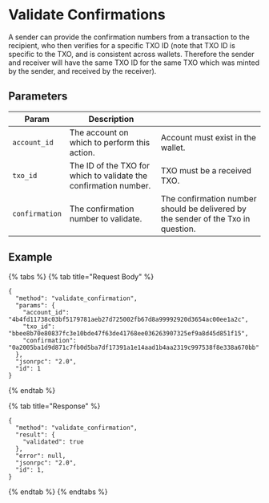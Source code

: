 # Validate Confirmations

A sender can provide the confirmation numbers from a transaction to the recipient, who then verifies for a specific TXO
ID (note that TXO ID is specific to the TXO, and is consistent across wallets. Therefore the sender and receiver will
have the same TXO ID for the same TXO which was minted by the sender, and received by the receiver).

## Parameters

| Param          | Description                                                      |                                                                                   |
|----------------|------------------------------------------------------------------|-----------------------------------------------------------------------------------|
| `account_id`   | The account on which to perform this action.                     | Account must exist in the wallet.                                                 |
| `txo_id`       | The ID of the TXO for which to validate the confirmation number. | TXO must be a received TXO.                                                       |
| `confirmation` | The confirmation number to validate.                             | The confirmation number should be delivered by the sender of the Txo in question. |

## Example

{% tabs %}
{% tab title="Request Body" %}

```
{
  "method": "validate_confirmation",
  "params": {
    "account_id": "4b4fd11738c03bf5179781aeb27d725002fb67d8a99992920d3654ac00ee1a2c",
    "txo_id": "bbee8b70e80837fc3e10bde47f63de41768ee036263907325ef9a8d45d851f15",
    "confirmation": "0a2005ba1d9d871c7fb0d5ba7df17391a1e14aad1b4aa2319c997538f8e338a670bb"
  },
  "jsonrpc": "2.0",
  "id": 1
}
```

{% endtab %}

{% tab title="Response" %}

```
{
  "method": "validate_confirmation",
  "result": {
    "validated": true
  },
  "error": null,
  "jsonrpc": "2.0",
  "id": 1,
}
```

{% endtab %}
{% endtabs %}
